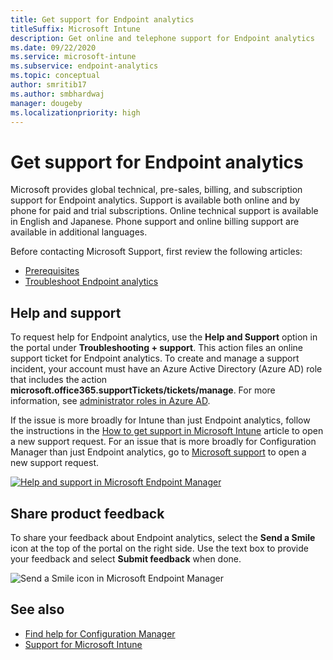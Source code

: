 ```yaml
---
title: Get support for Endpoint analytics
titleSuffix: Microsoft Intune
description: Get online and telephone support for Endpoint analytics
ms.date: 09/22/2020
ms.service: microsoft-intune
ms.subservice: endpoint-analytics
ms.topic: conceptual
author: smritib17
ms.author: smbhardwaj
manager: dougeby
ms.localizationpriority: high
---
```


# Get support for Endpoint analytics

Microsoft provides global technical, pre-sales, billing, and subscription support for Endpoint analytics. Support is available both online and by phone for paid and trial subscriptions. Online technical support is available in English and Japanese. Phone support and online billing support are available in additional languages.

Before contacting Microsoft Support, first review the following articles:

- [Prerequisites](enroll-intune.md#bkmk_prereq)
- [Troubleshoot Endpoint analytics](troubleshoot.md)

## Help and support

To request help for Endpoint analytics, use the **Help and Support** option in the portal under **Troubleshooting + support**. This action files an online support ticket for Endpoint analytics. To create and manage a support incident, your account must have an Azure Active Directory (Azure AD) role that includes the action **microsoft.office365.supportTickets/tickets/manage**. For more information, see [administrator roles in Azure AD](/azure/active-directory/users-groups-roles/directory-assign-admin-roles).

If the issue is more broadly for Intune than just Endpoint analytics, follow the instructions in the [How to get support in Microsoft Intune](../get-support.md) article to open a new support request. For an issue that is more broadly for Configuration Manager than just Endpoint analytics, go to [Microsoft support](https://aka.ms/cmcbsupport) to open a new support request.

[![Help and support in Microsoft Endpoint Manager](media/help.png)](media/help.png#lightbox)

## <a name="bkmk_feedback"></a> Share product feedback

<!-- 5451636 -->

To share your feedback about Endpoint analytics, select the **Send a Smile** icon at the top of the portal on the right side. Use the text box to provide your feedback and select **Submit feedback** when done.

![Send a Smile icon in Microsoft Endpoint Manager](media/endpoint-analytics-feedback.png)

## See also

- [Find help for Configuration Manager](../memdocs/configmgr/core/understand/find-help.md)
- [Support for Microsoft Intune](../get-support.md)